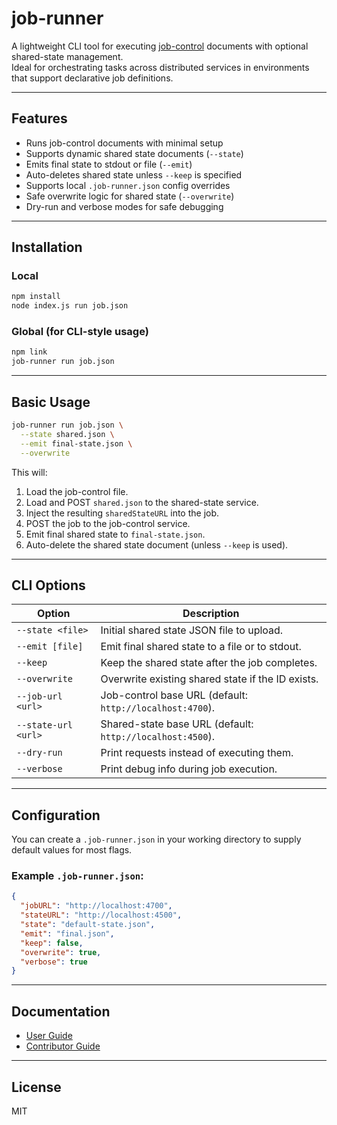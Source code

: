# job-runner

A lightweight CLI tool for executing [job-control](../job-control) documents with optional shared-state management.  
Ideal for orchestrating tasks across distributed services in environments that support declarative job definitions.

---

## Features

- Runs job-control documents with minimal setup
- Supports dynamic shared state documents (`--state`)
- Emits final state to stdout or file (`--emit`)
- Auto-deletes shared state unless `--keep` is specified
- Supports local `.job-runner.json` config overrides
- Safe overwrite logic for shared state (`--overwrite`)
- Dry-run and verbose modes for safe debugging

---

## Installation

### Local
```bash
npm install
node index.js run job.json
```

### Global (for CLI-style usage)
```bash
npm link
job-runner run job.json
```

---

## Basic Usage

```bash
job-runner run job.json \
  --state shared.json \
  --emit final-state.json \
  --overwrite
```

This will:
1. Load the job-control file.
2. Load and POST `shared.json` to the shared-state service.
3. Inject the resulting `sharedStateURL` into the job.
4. POST the job to the job-control service.
5. Emit final shared state to `final-state.json`.
6. Auto-delete the shared state document (unless `--keep` is used).

---

## CLI Options

| Option             | Description |
|--------------------|-------------|
| `--state <file>`   | Initial shared state JSON file to upload. |
| `--emit [file]`    | Emit final shared state to a file or to stdout. |
| `--keep`           | Keep the shared state after the job completes. |
| `--overwrite`      | Overwrite existing shared state if the ID exists. |
| `--job-url <url>`  | Job-control base URL (default: `http://localhost:4700`). |
| `--state-url <url>`| Shared-state base URL (default: `http://localhost:4500`). |
| `--dry-run`        | Print requests instead of executing them. |
| `--verbose`        | Print debug info during job execution. |

---

## Configuration

You can create a `.job-runner.json` in your working directory to supply default values for most flags.

### Example `.job-runner.json`:
```json
{
  "jobURL": "http://localhost:4700",
  "stateURL": "http://localhost:4500",
  "state": "default-state.json",
  "emit": "final.json",
  "keep": false,
  "overwrite": true,
  "verbose": true
}
```

---

## Documentation

- [User Guide](docs/user-guide.md)
- [Contributor Guide](docs/contributor-guide.md)

---

## License

MIT


